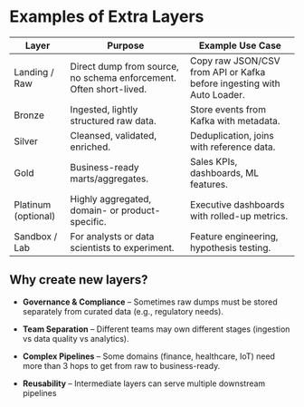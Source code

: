 # Examples of Extra Layers

| Layer | Purpose | Example Use Case |
|-------|---------|-----------------|
| Landing / Raw | Direct dump from source, no schema enforcement. Often short-lived. | Copy raw JSON/CSV from API or Kafka before ingesting with Auto Loader. |
| Bronze | Ingested, lightly structured raw data. | Store events from Kafka with metadata. |
| Silver | Cleansed, validated, enriched. | Deduplication, joins with reference data. |
| Gold | Business-ready marts/aggregates. | Sales KPIs, dashboards, ML features. |
| Platinum (optional) | Highly aggregated, domain- or product-specific. | Executive dashboards with rolled-up metrics. |
| Sandbox / Lab | For analysts or data scientists to experiment. | Feature engineering, hypothesis testing. |

## Why create new layers?

- **Governance & Compliance** – Sometimes raw dumps must be stored separately from curated data (e.g., regulatory needs).

- **Team Separation** – Different teams may own different stages (ingestion vs data quality vs analytics).

- **Complex Pipelines** – Some domains (finance, healthcare, IoT) need more than 3 hops to get from raw to business-ready.

- **Reusability** – Intermediate layers can serve multiple downstream pipelines